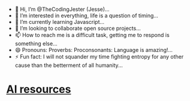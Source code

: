 - 👋 Hi, I’m @TheCodingJester (Jesse)...
- 👀 I’m interested in everything, life is a question of timing...
- 🌱 I’m currently learning Javascript...
- 💞️ I’m looking to collaborate open source projects...
- 📫 How to reach me is a difficult task, getting me to respond is something else...
- 😄 Pronouns: Proverbs: Proconsonants: Language is amazing!...
- ⚡ Fun fact: I will not squander my time fighting entropy for any other cause than the betterment of all humanity...


<h1 class="Bob"><a href="https://github.com/josephmisiti/awesome-machine-learning">AI resources</a></h1>



<!---
TheCodingJester/TheCodingJester is a ✨ special ✨ repository because its `README.md` (this file) appears on your GitHub profile.
You can click the Preview link to take a look at your changes.
--->
